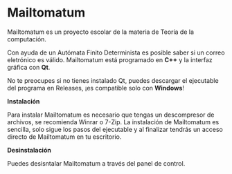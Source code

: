 # Mailtomatum

Mailtomatum es un proyecto escolar de la materia de Teoría de la computación. 

Con ayuda de un Autómata Finito Determinista es posible saber si un correo eletrónico es válido.
Mailtomatum está programado en **C++** y la interfaz gráfica con **Qt**.

No te preocupes si no tienes instalado Qt, puedes descargar el ejecutable del programa en Releases, ¡es compatible solo con **Windows**!

**Instalación**

Para instalar Mailtomatum es necesario que tengas un descompresor de archivos, se recomienda Winrar o 7-Zip.
La instalación de Mailtomatum es sencilla, solo sigue los pasos del ejecutable y al finalizar tendrás un acceso directo de Mailtomatum en tu escritorio.

**Desinstalación**

Puedes desisntalar Mailtomatum a través del panel de control.
